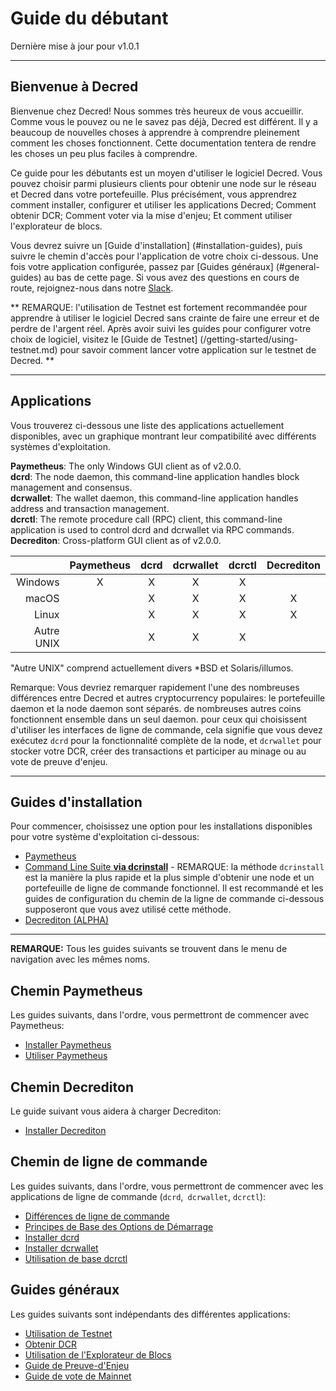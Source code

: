 # Guide du débutant

Dernière mise à jour pour v1.0.1

---

## Bienvenue à Decred

Bienvenue chez Decred! Nous sommes très heureux de vous accueillir. Comme vous le pouvez ou ne le savez pas déjà, Decred est différent. Il y a beaucoup de nouvelles choses à apprendre à comprendre pleinement comment les choses fonctionnent. Cette documentation tentera de rendre les choses un peu plus faciles à comprendre.

Ce guide pour les débutants est un moyen d'utiliser le logiciel Decred. Vous pouvez choisir parmi plusieurs clients pour obtenir une node sur le réseau et Decred dans votre portefeuille. Plus précisément, vous apprendrez comment installer, configurer et utiliser les applications Decred; Comment obtenir DCR; Comment voter via la mise d'enjeu; Et comment utiliser l'explorateur de blocs.

Vous devrez suivre un [Guide d'installation] (#installation-guides), puis suivre le chemin d'accès pour l'application de votre choix ci-dessous. Une fois votre application configurée, passez par [Guides généraux] (#general-guides) au bas de cette page. Si vous avez des questions en cours de route, rejoignez-nous dans notre [Slack](/support-directory.md#join-us-on-slack).

** REMARQUE: l'utilisation de Testnet est fortement recommandée pour apprendre à utiliser le logiciel Decred sans crainte de faire une erreur et de perdre de l'argent réel. Après avoir suivi les guides pour configurer votre choix de logiciel, visitez le [Guide de Testnet] (/getting-started/using-testnet.md) pour savoir comment lancer votre application sur le testnet de Decred. **

---

## Applications

Vous trouverez ci-dessous une liste des applications actuellement disponibles, avec un graphique montrant leur compatibilité avec différents systèmes d'exploitation.

**Paymetheus**: The only Windows GUI client as of v2.0.0. <br />
**dcrd**: The node daemon, this command-line application handles block management and consensus. <br />
**dcrwallet**: The wallet daemon, this command-line application handles address and transaction management. <br />
**dcrctl**: The remote procedure call (RPC) client, this command-line application is used to control dcrd and dcrwallet via RPC commands. <br />
**Decrediton**: Cross-platform GUI client as of v2.0.0.

|           | Paymetheus | dcrd | dcrwallet | dcrctl | Decrediton |
| ---------:|:----------:|:----:|:---------:|:------:|:-----------:|
| Windows   | X          | X    | X         | X      |             |
| macOS     |            | X    | X         | X      | X           |
| Linux     |            | X    | X         | X      | X           |
| Autre UNIX|            | X    | X         | X      |             |

"Autre UNIX" comprend actuellement divers *BSD et Solaris/illumos.

Remarque: Vous devriez remarquer rapidement l'une des nombreuses différences entre Decred et autres
cryptocurrency populaires: le portefeuille daemon et la node daemon sont séparés.
de nombreuses autres coins fonctionnent ensemble dans un seul daemon.
pour ceux qui choisissent d'utiliser les interfaces de ligne de commande, cela signifie que vous devez
exécutez `dcrd` pour la fonctionnalité complète de la node, et `dcrwallet` pour stocker votre DCR,
créer des transactions et participer au minage ou au vote de preuve d'enjeu.

---

## Guides d'installation

Pour commencer, choisissez une option pour les installations disponibles pour votre système d'exploitation ci-dessous:

* [Paymetheus](/getting-started/user-guides/paymetheus.md)
* [Command Line Suite **via dcrinstall**](/getting-started/user-guides/cli-installation.md) - REMARQUE: la méthode `dcrinstall` est la manière la plus rapide et la plus simple d'obtenir une node et un portefeuille de ligne de commande fonctionnel. Il est recommandé et les guides de configuration du chemin de la ligne de commande ci-dessous supposeront que vous avez utilisé cette méthode.
* [Decrediton (ALPHA)](/getting-started/user-guides/decrediton-setup.md)

---

**REMARQUE:** Tous les guides suivants se trouvent dans le menu de navigation avec les mêmes noms.

## Chemin Paymetheus 

Les guides suivants, dans l'ordre, vous permettront de commencer avec Paymetheus:

* [Installer Paymetheus](/getting-started/user-guides/paymetheus.md)
* [Utiliser Paymetheus](/getting-started/user-guides/using-paymetheus.md)

## Chemin Decrediton 

Le guide suivant vous aidera à charger Decrediton:

* [Installer Decrediton](/getting-started/user-guides/decrediton-setup.md)

## Chemin de ligne de commande

Les guides suivants, dans l'ordre, vous permettront de commencer avec les applications de ligne de commande (`dcrd`,` dcrwallet`, `dcrctl`):

* [Différences de ligne de commande](/getting-started/cli-differences.md)
* [Principes de Base des Options de Démarrage](/getting-started/startup-basics.md)
* [Installer dcrd](/getting-started/user-guides/dcrd-setup.md)
* [Installer dcrwallet](/getting-started/user-guides/dcrwallet-setup.md)
* [Utilisation de base dcrctl](/getting-started/user-guides/dcrctl-basics.md)

## Guides généraux

Les guides suivants sont indépendants des différentes applications:

* [Utilisation de Testnet](/getting-started/using-testnet.md)
* [Obtenir DCR](/getting-started/obtaining-dcr.md)
* [Utilisation de l'Explorateur de Blocs](/getting-started/using-the-block-explorer.md)
* [Guide de Preuve-d'Enjeu](/mining/proof-of-stake.md)
* [Guide de vote de Mainnet](/getting-started/user-guides/agenda-voting.md)
